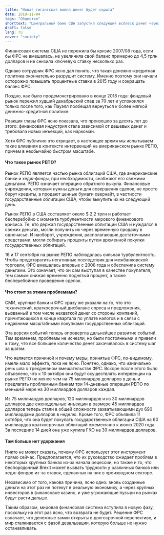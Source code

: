 ```yaml
---
title: "Новая гигантская волна денег будет скрыта"
date: 2019-11-04
tags: "Общество"
shorttext: "Центральный банк США запустил следующий всплеск денег через заднюю дверь в последние недели."
draft: false
lang: ru
cover: "society"
---
```


Финансовая система США не пережила бы кризис 2007/08 года, если бы ФРС не вмешалась, не увеличила свой баланс примерно до 4,5 трлн долларов и не снизила ключевую ставку несколько раз.

Однако сотрудник ФРС ясно дал понять, что такая денежно-кредитная политика окончательно разрушит систему. Именно поэтому они начали осторожно повышать процентные ставки в 2015 году и сокращать баланс ФРС.

Поздно, как было продемонстрировано в конце 2018 года: фондовый рынок пережил худший декабрьский спад за 70 лет и успокоился только после того, как Пауэлл пообещал вернуться к более мягкой денежно-кредитной политике.

Реакция главы ФРС ясно показала, что произошло за десять лет до этого: финансовая индустрия стала зависимой от дешевых денег и требовала новых инъекций, как наркоман.

Хотя ФРС публично это отрицает, в настоящее время мы испытываем такие вливания в контексте интервенций на американском рынке РЕПО, причем в необычайно быстром масштабе.

#### Что такое рынок РЕПО?

Рынок РЕПО является частью рынка облигаций США, где американские банки и хедж-фонды, при необходимости, снабжают его свежими деньгами. РЕПО означает операцию обратного выкупа. Финансовые учреждения, которым нужны деньги для совершения сделок, не просто берут кредиты, а продают ценные бумаги овернайт, в частности государственные облигации США, чтобы выкупить их на следующий день.

Рынок РЕПО в США составляет около $ 2,2 трлн и работает бесперебойно с момента турбулентности мирового финансового кризиса. Те, кто держал государственные облигации США и нуждался в свежих деньгах, могли получить их через временную продажу в одночасье. И наоборот, учреждения, располагающие достаточными средствами, могли собирать проценты путем временной покупки государственных облигаций.

16 и 17 сентября на рынке РЕПО наблюдалась сильная турбулентность. Чтобы предотвратить негативные последствия для межбанковской торговли, ФРС вмешалась впервые с 2008 года и обеспечила систему деньгами. Это означает, что он сам выступал в качестве покупателя, тем самым снижая временно поднятый процент, а также бесперебойное проведение сделок.

#### Что стоит за этими проблемами?

СМИ, крупные банки и ФРС сразу же указали на то, что это технический, краткосрочный дисбаланс спроса и предложения, вызванный в том числе нехваткой денег со стороны компаний, причитающихся в конце квартала по уплате налогов и в связи с недавними масштабными покупками государственных облигаций.

Эта версия событий теперь опровергла дальнейшее развитие событий. Тем временем, проблемы не исчезли, но были постоянными и привели к тому, что все большее количество денег закачивалось в систему шаг за шагом.

Что является причиной и почему меры, принятые ФРС, по-видимому, имели мало эффекта, пока не ясно. Понятно, однако, что изначально речь шла о трехдневном вмешательстве ФРС. Вскоре после этого было объявлено, что к 10 октября они будут осуществлять интервенции на рынке РЕПО не менее чем на 75 миллиардов долларов в день и предлагать проблемным банкам три 14-дневные операции РЕПО по меньшей мере на 30 миллиардов долларов каждая. 

Из 75 миллиардов долларов, 120 миллиардов и из 30 миллиардов долларов две еженедельные инъекции в размере 45 миллиардов долларов теперь стали в общей сложности захватывающими дух 690 миллиардами долларов в неделю. Кроме того, ФРС объявила 11 октября, что она будет покупать государственные облигации США на 60 миллиардов краткосрочных облигаций ежемесячно к июню 2020 года.  За последние 14 дней она уже купила ГКО на 30 миллиардов долларов.

#### Там больше нет удержания

Никто не может сказать, почему ФРС использует этот инструмент прямо сейчас. Предполагается, что их руководство ожидает проблем в некоторых крупных банках из-за начала рецессии, но также и то, что беспорядочный Brexit может вызвать трудности у различных банков или хедж-фондов из-за ставок, сделанных на них в производном секторе.

Независимо от того, какова причина, ясно одно: вновь созданные деньги на этот раз не потекут в реальную экономику, а через крупных инвесторов в финансовое казино, и уже угрожающие пузыри на рынках будут расти дальше.

Таким образом, мировая финансовая система вступила в новую фазу, поскольку на этот раз ясно, что возврата не будет. Решение ФРС означает, что денежные замки открыты в долгосрочной перспективе, и мир сталкивается с фазой девальвации, которую больше не нужно останавливать.
